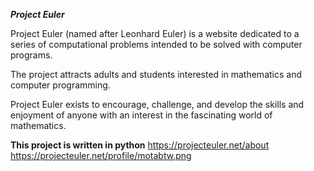 
___Project Euler___

Project Euler (named after Leonhard Euler) is a website dedicated to a series of computational problems intended
to be solved with computer programs.

The project attracts adults and students interested in mathematics and computer programming.

Project Euler exists to encourage, challenge, and develop the skills and enjoyment of anyone with an interest in the
fascinating world of mathematics.

__This project is written in python__
https://projecteuler.net/about
https://projecteuler.net/profile/motabtw.png



